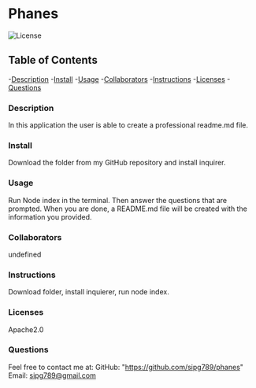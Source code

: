 # Phanes
  ![License](https://shields.io/badge/license-Apache2.0-blue.svg)

  ## Table of Contents
  -[Description](#description)
  -[Install](#install)
  -[Usage](#usage)
  -[Collaborators](#credits)
  -[Instructions](#test)
  -[Licenses](#licenses)
  -[Questions](#link)

  ### Description
  In this application the user is able to create a professional readme.md file.

  ### Install
  Download the folder from my GitHub repository and install inquirer.

  ### Usage
  Run Node index in the terminal. Then answer the questions that are prompted. When you are done, a README.md file will be created with the information you provided.

  ### Collaborators
  undefined

  ### Instructions
  Download folder, install inquierer, run node index. 

  ### Licenses 
  Apache2.0

  ### Questions
  Feel free to contact me at:
  GitHub: "https://github.com/sipg789/phanes"
  Email: sipg789@gmail.com
